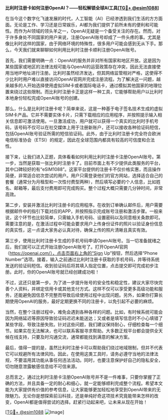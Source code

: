 **比利时注册卡如何注册OpenAI？——轻松解锁全球AI工具[[TG💪+ @esim1088](https://t.me/s/esim1088)]**

在当今这个数字化飞速发展的时代，人工智能（AI）已经渗透到我们生活的方方面面。无论是工作、学习还是日常娱乐，AI都为我们提供了前所未有的便利和可能性。而作为AI领域的领头羊之一，OpenAI无疑是一个备受关注的存在。然而，对于许多身处不同国家的用户来说，注册OpenAI账号却成了一件头疼的事。尤其是像比利时这样的国家，由于网络环境的特殊性，很多用户可能会感到无从下手。那么，今天我们就来聊聊如何利用比利时注册卡顺利注册OpenAI账号。

首先，我们需要明确一点：OpenAI的服务并非对所有国家和地区开放。这是因为某些国家或地区的法律法规可能与OpenAI的运营政策存在冲突，因此无法直接使用当地IP地址进行注册。比利时虽然经济发达，但其网络监管相对严格，这使得不少比利时用户难以直接访问OpenAI官网并完成注册流程。为了解决这一问题，越来越多的人开始选择使用虚拟SIM卡或者国际电话卡，通过模拟其他国家的地理位置来绕过这些限制。而比利时注册卡正是这样一种工具，它能够帮助用户以比利时本地身份轻松完成OpenAI账号的创建。

那么，什么是比利时注册卡呢？简单来说，这是一种基于电子签名技术生成的虚拟SIM卡产品。它并不需要实体卡片，只需下载相应的应用程序，并按照提示输入相关信息即可激活使用。一旦激活成功，用户就可以获得一个真实的比利时手机号码，该号码不仅可以在社交媒体上用于注册新账户，还可以接收各种验证码短信，包括OpenAI账号验证所需的短信验证码。此外，由于比利时注册卡完全符合欧洲电信标准协会（ETSI）的规定，因此在全球范围内都具有较高的可信度和合法性。

接下来，让我们进入正题，具体看看如何利用比利时注册卡注册OpenAI账号。第一步，当然是获取一张比利时注册卡了。目前市面上有不少提供此类服务的平台，其中口碑较好的有“eSIM1088”。这家平台提供的注册卡不仅价格实惠，而且操作简便，非常适合初次尝试的用户。用户只需登录他们的官方网站，选择适合自己的套餐（通常分为月租型和一次性付费型两种），然后填写必要的个人信息，比如姓名、邮箱等，最后支付费用即可完成购买。整个过程大概只需要几分钟时间，非常高效。

第二步，安装并激活比利时注册卡的应用程序。在收到订单确认邮件后，用户需要根据邮件中的指引下载对应的APP，并按照指示完成账号注册和激活步骤。一般来说，这个环节也比较简单，只需输入手机号码、设置密码以及同意相关条款即可。需要注意的是，在激活过程中可能会要求用户上传身份证件的照片以验证身份信息的真实性，这一点请大家务必认真对待，确保上传的照片清晰且真实有效。

第三步，使用比利时注册卡生成的手机号码申请OpenAI账号。当一切准备就绪之后，我们就可以正式开始注册OpenAI账号了。打开OpenAI官网（https://openai.com/），点击页面右上角的“Sign Up”按钮，然后选择“Phone Number”选项。接着，输入之前通过比利时注册卡获取的手机号码，并等待系统发送的验证码短信。收到验证码后将其填入指定位置，点击提交即可完成初步注册。此时，你的OpenAI账号就已经创建成功啦！

不过，这还只是第一步。为了进一步提升账号的安全性和稳定性，建议大家尽快完善个人资料，并绑定信用卡或其他支付方式。这样不仅可以享受更多高级功能和服务，还能避免因信息不完整而导致后续使用过程中出现问题。另外，如果你打算长期使用OpenAI的服务，最好定期更换不同的注册卡，以免引起不必要的麻烦。

当然，在整个注册过程中，难免会遇到各种各样的问题。比如，有时候系统可能会因为网络延迟等原因导致验证码迟迟未能送达；又或者是填写信息时不小心填错了某些字段，导致注册失败。针对这些问题，我们建议保持耐心，仔细检查每一个细节。如果实在无法解决，也可以联系客服寻求帮助。大多数正规平台都会提供全天候在线支持，只要及时沟通交流，通常都能找到满意的解决方案。

最后，值得一提的是，虽然比利时注册卡可以帮助我们绕过地域限制，但并不代表它可以规避所有法律风险。因此，在使用这类工具时，请务必遵守当地的法律法规，不要滥用其功能从事任何违法活动。同时，也要注意保护好自己的隐私安全，切勿随意泄露敏感信息给不可信来源。

总而言之，通过比利时注册卡注册OpenAI账号并不是一件难事，只要你掌握了正确的方法，并且具备一定的耐心和细心，就一定能够顺利完成整个流程。希望本文能为大家提供有价值的参考信息，让大家能够更加轻松地享受到OpenAI带来的无限魅力。无论你是想探索前沿科技，还是单纯好奇这项技术究竟能带来怎样的改变，OpenAI都是值得尝试的选择。赶紧行动起来吧，让未来从现在开始！

[[TG💪+ @esim1088](https://t.me/s/esim1088) ![Image](https://i.postimg.cc/4NQfJmqS/Snipaste-2025-05-13-00-14-12.png)]